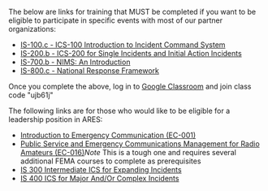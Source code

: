 The below are links for training that MUST be completed if you want to be eligible to participate in specific events with most of our partner organizations:

* [IS-100.c - ICS-100 Introduction to Incident Command System](https://training.fema.gov/is/courseoverview.aspx?code=IS-100.c)
* [IS-200.b - ICS-200 for Single Incidents and Initial Action Incidents](https://training.fema.gov/is/courseoverview.aspx?code=IS-200.b)
* [IS-700.b - NIMS: An Introduction](https://training.fema.gov/is/courseoverview.aspx?code=IS-700.b)
* [IS-800.c - National Response Framework](https://training.fema.gov/is/courseoverview.aspx?code=IS-800.c)

Once you complete the above, log in to [Google Classroom](classroom.google.com) and join class code "ujb61j"

The following links are for those who would like to be eligible for a leadership position in ARES:

* [Introduction to Emergency Communication (EC-001)](http://www.arrl.org/online-course-catalog#)
* [Public Service and Emergency Communications Management for Radio Amateurs (EC-016)](http://www.arrl.org/online-course-catalog)*Note* This is a tough one and requires several additional FEMA courses to complete as prerequisites
* [IS 300 Intermediate ICS for Expanding Incidents](http://www.dhses.ny.gov/training/calendar/?agency=OEM)
* [IS 400 ICS for Major And/Or Complex Incidents](http://www.dhses.ny.gov/training/calendar/?agency=OEM)
